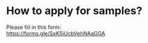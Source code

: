 How to apply for samples?
====
Please fiil in this form:<br>
https://forms.gle/SxK5jUcbVehNAaGGA<br>
